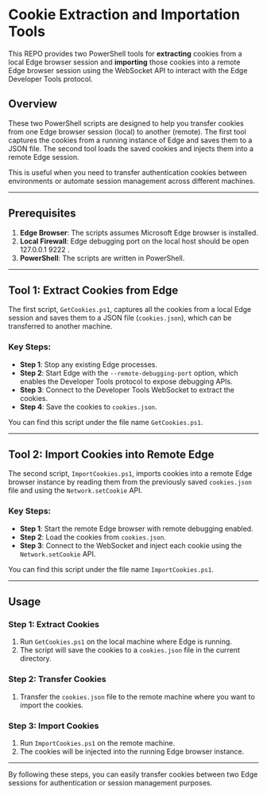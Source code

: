 
# Cookie Extraction and Importation Tools

This REPO provides two PowerShell tools for **extracting** cookies from a local Edge browser session and **importing** those cookies into a remote Edge browser session using the WebSocket API to interact with the Edge Developer Tools protocol.


## Overview

These two PowerShell scripts are designed to help you transfer cookies from one Edge browser session (local) to another (remote). The first tool captures the cookies from a running instance of Edge and saves them to a JSON file. The second tool loads the saved cookies and injects them into a remote Edge session.

This is useful when you need to transfer authentication cookies between environments or automate session management across different machines.

---

## Prerequisites

1. **Edge Browser**: The scripts assumes Microsoft Edge browser is installed.
2. **Local Firewall**: Edge debugging port on the local host should be open 127.0.0.1 9222 .
3. **PowerShell**: The scripts are written in PowerShell.

---

## Tool 1: Extract Cookies from Edge

The first script, `GetCookies.ps1`, captures all the cookies from a local Edge session and saves them to a JSON file (`cookies.json`), which can be transferred to another machine.

### Key Steps:
- **Step 1**: Stop any existing Edge processes.
- **Step 2**: Start Edge with the `--remote-debugging-port` option, which enables the Developer Tools protocol to expose debugging APIs.
- **Step 3**: Connect to the Developer Tools WebSocket to extract the cookies.
- **Step 4**: Save the cookies to `cookies.json`.

You can find this script under the file name `GetCookies.ps1`.

---

## Tool 2: Import Cookies into Remote Edge

The second script, `ImportCookies.ps1`, imports cookies into a remote Edge browser instance by reading them from the previously saved `cookies.json` file and using the `Network.setCookie` API.

### Key Steps:
- **Step 1**: Start the remote Edge browser with remote debugging enabled.
- **Step 2**: Load the cookies from `cookies.json`.
- **Step 3**: Connect to the WebSocket and inject each cookie using the `Network.setCookie` API.

You can find this script under the file name `ImportCookies.ps1`.

---

## Usage

### Step 1: Extract Cookies

1. Run `GetCookies.ps1` on the local machine where Edge is running.
2. The script will save the cookies to a `cookies.json` file in the current directory.

### Step 2: Transfer Cookies

1. Transfer the `cookies.json` file to the remote machine where you want to import the cookies.

### Step 3: Import Cookies

1. Run `ImportCookies.ps1` on the remote machine.
2. The cookies will be injected into the running Edge browser instance.

---

By following these steps, you can easily transfer cookies between two Edge sessions for authentication or session management purposes.
